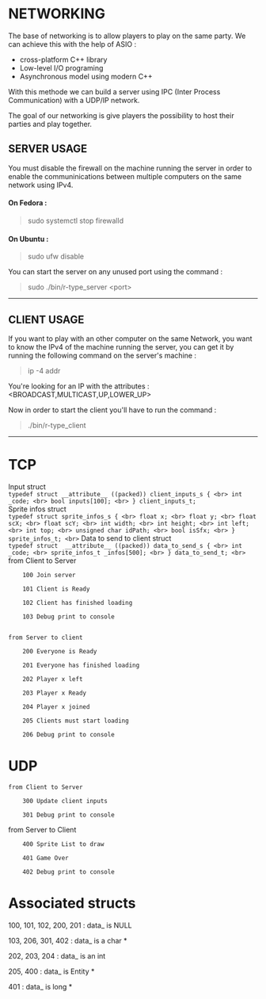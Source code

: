 # NETWORKING

The base of networking is to allow players to play on the same party. We can achieve this with the help of ASIO :
<ul>
    <li>cross-platform C++ library</li>
    <li>Low-level I/O programing</li>
    <li>Asynchronous model using modern C++</li>
</ul>
With this methode we can build a server using IPC (Inter Process Communication) with a UDP/IP network.

The goal of our networking is give players the possibility to host their parties and play together.

## SERVER USAGE

You must disable the firewall on the machine running the server in order to enable the communinications between multiple computers on the same network using IPv4.  

#### On Fedora : 

> sudo systemctl stop firewalld

#### On Ubuntu :

> sudo ufw disable

You can start the server on any unused port using the command :

> sudo ./bin/r-type_server <port<port>>

-----------------------------------------------------------------------------------

## CLIENT USAGE

If you want to play with an other computer on the same Network, you want to know the IPv4 of the machine running the server, you can get it by running the following command on the server's machine :

> ip -4 addr

You're looking for an IP with the attributes : <BROADCAST,MULTICAST,UP,LOWER_UP> 

Now in order to start the client you'll have to run the command :

> ./bin/r-type_client

-----------------------------------------------------------------

# TCP
    
Input struct <br>
    ```
    typedef struct __attribute__ ((packed)) client_inputs_s { <br>
        int _code; <br>
        bool inputs[100]; <br>
    } client_inputs_t; 
    ``` <br>
Sprite infos struct <br>
    ```
    typedef struct sprite_infos_s { <br>
        float x; <br>
        float y; <br>
        float scX; <br>
        float scY; <br>
        int width; <br>
        int height; <br>
        int left; <br>
        int top; <br>
        unsigned char idPath; <br>
        bool isSfx; <br>
    } sprite_infos_t; <br>
    ```
Data to send to client struct <br>
    ```
    typedef struct  __attribute__ ((packed)) data_to_send_s { <br>
        int _code; <br>
        sprite_infos_t _infos[500]; <br>
    } data_to_send_t; <br>
    ```
    from Client to Server

        100 Join server
    
        101 Client is Ready
    
        102 Client has finished loading
    
        103 Debug print to console


    from Server to client

        200 Everyone is Ready

        201 Everyone has finished loading

        202 Player x left

        203 Player x Ready

        204 Player x joined

        205 Clients must start loading

        206 Debug print to console
    
# UDP

    from Client to Server

        300 Update client inputs

        301 Debug print to console


   from Server to Client

        400 Sprite List to draw

        401 Game Over

        402 Debug print to console
        
# Associated structs

100, 101, 102, 200, 201 : data_ is NULL

103, 206, 301, 402 : data_ is a char *

202, 203, 204 : data_ is an int

205, 400 : data_ is Entity *

401 : data_ is long *
